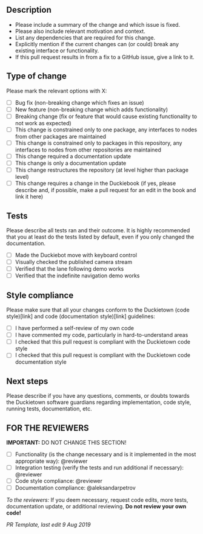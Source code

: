 ## Description

- Please include a summary of the change and which issue is fixed.
- Please also include relevant motivation and context.
- List any dependencies that are required for this change.
- Explicitly mention if the current changes can (or could) break any existing interface or functionality.
- If this pull request results in from a fix to a GitHub issue, give a link to it.

## Type of change

Please mark the relevant options with X:

- [ ] Bug fix (non-breaking change which fixes an issue)
- [ ] New feature (non-breaking change which adds functionality)
- [ ] Breaking change (fix or feature that would cause existing functionality to not work as expected)
- [ ] This change is constrained only to one package, any interfaces to nodes from other packages are maintained
- [ ] This change is constrained only to packages in this repository, any interfaces to nodes from other repositories are maintained
- [ ] This change required a documentation update
- [ ] This change is only a documentation update
- [ ] This change restructures the repository (at level higher than package level)
- [ ] This change requires a change in the Duckiebook (if yes, please describe and, if possible, make a pull request for an edit in the book and link it here)

## Tests

Please describe all tests ran and their outcome. It is highly recommended that you at least do the tests listed by default, even if you only changed the documentation.

- [ ] Made the Duckiebot move with keyboard control
- [ ] Visually checked the published camera stream
- [ ] Verified that the lane following demo works
- [ ] Verified that the indefinite navigation demo works

## Style compliance
Please make sure that all your changes conform to the Duckietown (code style)[link] and code (documentation style)[link] guidelines:

- [ ] I have performed a self-review of my own code
- [ ] I have commented my code, particularly in hard-to-understand areas
- [ ] I checked that this pull request is compliant with the Duckietown code style
- [ ] I checked that this pull request is compliant with the Duckietown code documentation style

## Next steps
Please describe if you have any questions, comments, or doubts towards the Duckietown software guardians regarding implementation, code style, running tests, documentation, etc.

## FOR THE REVIEWERS
__IMPORTANT:__ DO NOT CHANGE THIS SECTION!

- [ ] Functionality (is the change necessary and is it implemented in the most appropriate way): @reviewer
- [ ] Integration testing (verify the tests and run additional if necessary): @reviewer
- [ ] Code style compliance: @reviewer
- [ ] Documentation compliance: @aleksandarpetrov

_To the reviewers:_ If you deem necessary, request code edits, more tests, documentation update, or additional reviewing. __Do not review your own code!__

_PR Template, last edit 9 Aug 2019_
